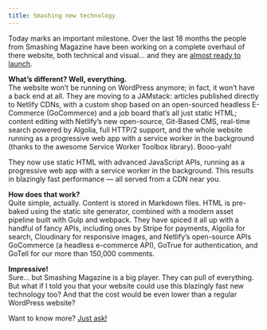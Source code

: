 ```yaml
---
title: Smashing new technology
---
```



Today marks an important milestone. Over the last 18 months the people from Smashing Magazine have been working on a complete overhaul of there website, both technical and visual… and they are [almost ready to launch](https://next.smashingmagazine.com/2017/03/a-little-surprise-is-waiting-for-you-here--meet-the-next-smashing-magazine/).

**What’s different? Well, everything.**
<br>The website won’t be running on WordPress anymore; in fact, it won’t have a back end at all. They are moving to a JAMstack: articles published directly to Netlify CDNs, with a custom shop based on an open-sourced headless E-Commerce (GoCommerce) and a job board that’s all just static HTML; content editing with Netlify’s new open-source, Git-Based CMS, real-time search powered by Algolia, full HTTP/2 support, and the whole website running as a progressive web app with a service worker in the background (thanks to the awesome Service Worker Toolbox library). Booo-yah!

They now use static HTML with advanced JavaScript APIs, running as a progressive web app with a service worker in the background. This results in blazingly fast performance — all served from a CDN near you.

**How does that work?**
<br>Quite simple, actually. Content is stored in Markdown files. HTML is pre-baked using the static site generator, combined with a modern asset pipeline built with Gulp and webpack. They have spiced it all up with a handful of fancy APIs, including ones by Stripe for payments, Algolia for search, Cloudinary for responsive images, and Netlify’s open-source APIs GoCommerce (a headless e-commerce API), GoTrue for authentication, and GoTell for our more than 150,000 comments.

**Impressive!**
<br>Sure… but Smashing Magazine is a big player. They can pull of everything. But what if I told you that your website could use this blazingly fast new technology too? And that the cost would be even lower than a regular WordPress website?

Want to know more? [Just ask!](/contact/)